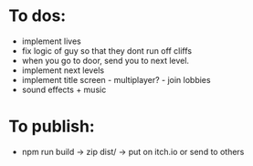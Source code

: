 # To dos:
- implement lives
- fix logic of guy so that they dont run off cliffs
- when you go to door, send you to next level.
- implement next levels
- implement title screen - multiplayer? - join lobbies
- sound effects + music

# To publish:
- npm run build -> zip dist/ -> put on itch.io or send to others